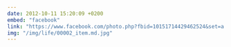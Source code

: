 ```yaml
---
date: 2012-10-11 15:20:09 +0200
embed: "facebook"
link: "https://www.facebook.com/photo.php?fbid=10151714429462524&set=a.10150345935997524.424350.558382523&type=3&theater"
img: "/img/life/00002_item.md.jpg"
---
```

